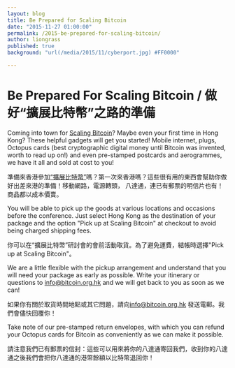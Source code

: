 ```yaml
---
layout: blog
title: Be Prepared for Scaling Bitcoin
date: "2015-11-27 01:00:00"
permalink: /2015-be-prepared-for-scaling-bitcoin/
author: liongrass
published: true
background: "url(/media/2015/11/cyberport.jpg) #FF0000"

---
```


# Be Prepared For Scaling Bitcoin / 做好“擴展比特幣”之路的準備

Coming into town for [Scaling Bitcoin](https://scalingbitcoin.org/hongkong2015/)? Maybe even your first time in Hong Kong? These helpful gadgets will get you started! Mobile internet, plugs, Octopus cards (best cryptographic digital money until Bitcoin was invented, worth to read up on!) and even pre-stamped postcards and aerogrammes, we have it all and sold at cost to you!

準備來香港參加[“擴展比特幣”](https://scalingbitcoin.org/hongkong2015/)嗎？第一次來香港嗎？這些很有用的東西會幫助你做好出差來港的準備！移動網路，電源轉頭， 八達通，連已有郵票的明信片也有！商品都以成本價賣。

You will be able to pick up the goods at various locations and occasions before the conference. Just select Hong Kong as the destination of your package and the option "Pick up at Scaling Bitcoin" at checkout to avoid being charged shipping fees.

你可以在“擴展比特幣”研討會的會前活動取貨。為了避免運費，結帳時選擇"Pick up at Scaling Bitcoin"。

We are a little flexible with the pickup arrangement and understand that you will need your package as early as possible. Write your itinerary or questions to [info@bitcoin.org.hk](mailto:info@bitcoin.org.hk) and we will get back to you as soon as we can!

如果你有關於取貨時間地點或其它問題，請向[info@bitcoin.org.hk](mailto:info@bitcoin.org.hk) 發送電郵。我們會儘快回覆你！

Take note of our pre-stamped return envelopes, with which you can refund your Octopus cards for Bitcoin as conveniently as we can make it possible.

請注意我們已有郵票的信封：這些可以用來將你的八達通寄回我們，收到你的八達通之後我們會把你八達通的港幣餘額以比特幣退回你！

<div data-accent_color="767676" data-background_color="ffffff" data-button_background_color="7fb466" data-button_text_color="ffffff" data-cart_button_text="Cart" data-cart_title="Your cart" data-cart_total_text="Total" data-checkout_button_text="Checkout" data-discount_notice_text="Shipping and discount codes are added at checkout." data-embed_type="cart" data-empty_cart_text="Your cart is empty." data-shop="too-free-to-fail.myshopify.com" data-sticky="true" data-text_color="000000"></div>
<div data-background_color="ffffff" data-button_background_color="7fb466" data-button_text_color="ffffff" data-buy_button_out_of_stock_text="Out of Stock" data-buy_button_product_unavailable_text="Unavailable" data-buy_button_text="Buy now" data-collection_handle="scaling-bitcoin" data-display_size="compact" data-embed_type="collection" data-has_image="true" data-next_page_button_text="Next page" data-product_handle="" data-product_modal="true" data-product_name="" data-product_title_color="000000" data-redirect_to="modal" data-shop="too-free-to-fail.myshopify.com"></div>
<script type="text/javascript">document.getElementById('ShopifyEmbedScript') || document.write('<script type="text/javascript" src="https://widgets.shopifyapps.com/assets/widgets/embed/client.js" id="ShopifyEmbedScript"><\/script>');</script>
